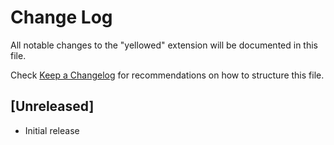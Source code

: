 # Change Log

All notable changes to the "yellowed" extension will be documented in this file.

Check [Keep a Changelog](http://keepachangelog.com/) for recommendations on how to structure this file.

## [Unreleased]

- Initial release
